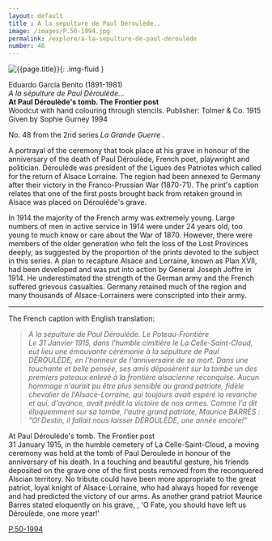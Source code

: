 ```yaml
---
layout: default
title : A la sépulture de Paul Déroulède..
image: /images/P.50-1994.jpg
permalink: /explore/a-la-sepulture-de-paul-deroulede
number: 48
---
```

![{{page.title}}]({{site.baseurl}}/images/P.50-1994.jpg){: .img-fluid }

Eduardo Garcia Benito (1891-1981)  
_A la sépulture de Paul Déroulède..._  
**At Paul Déroulède's tomb. The Frontier post**  
Woodcut with hand colouring through stencils. Publisher: Tolmer & Co. 1915  
Given by Sophie Gurney 1994  

No. 48 from the 2nd series _La Grande Guerre_ .

A portrayal of the ceremony that took place at his grave in honour of the anniversary of the death of Paul Déroulède, French poet, playwright and politician. Déroulède was president of the Ligues des Patriotes which called for the return of Alsace Lorraine. The region had been annexed to Germany after their victory in the Franco-Prussian War (1870-71). The print's caption relates that one of the first posts brought back from retaken ground in Alsace was placed on Déroulède's grave.

In 1914 the majority of the French army was extremely young. Large numbers of men in active service in 1914 were under 24 years old, too young to much know or care about the War of 1870. However, there were members of the older generation who felt the loss of the Lost Provinces deeply, as suggested by the proportion of the prints devoted to the subject in this series. A plan to recapture Alsace and Lorraine, known as Plan XVII, had been developed and was put into action by General Joseph Joffre in 1914. He underestimated the strength of the German army and the French suffered grievous casualties. Germany retained much of the region and many thousands of Alsace-Lorrainers were conscripted into their army.

* * *
The French caption with English translation:

> _A la sépulture de Paul Déroulède. Le Poteau-Frontière  
Le 31 Janvier 1915, dans l'humble cimitière le La Celle-Saint-Cloud, eut lieu une émouvante cérémonie à la sépulture de Paul DÉROULÈDE, en l'honneur de l'anniversaire de sa mort. Dans une touchante et belle pensée, ses amis déposèrent sur la tombe un des premiers poteaux enlevé à la frontière alsacienne reconquise. Aucun hommage n'aurait pu être plus sensible au grand patriote, fidèle chevalier de l'Alsace-Lorraine, qui toujours avait espéré la revanche et qui, d'avance, avait prédit la victoire de nos armes. Comme l'a dit éloquemment sur sa tombe, l'autre grand patriote, Maurice BARRÈS : "O! Destin, il fallait nous laisser DÉROULÈDE, une année encore!"_

At Paul Déroulède's tomb. The Frontier post  
31 January 1915, in the humble cemetery of La Celle-Saint-Cloud, a moving ceremony was held at the tomb of Paul Deroulede in honour of the anniversary of his death. In a touching and beautiful gesture, his friends deposited on the grave one of the first posts removed from the reconquered Alscian territory. No tribute could have been more appropriate to the great patriot, loyal knight of Alsace-Lorraine, who had always hoped for revenge and had predicted the victory of our arms. As another grand patriot Maurice Barres stated eloquently on his grave, , 'O Fate, you should have left us Déroulède, one more year!'

[P.50-1994]({{site.collection_url}}id/object/198922)
